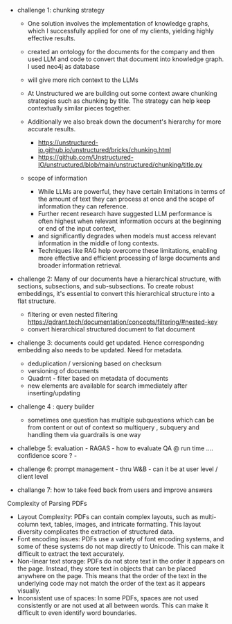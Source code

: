 - challenge 1: chunking strategy
    - One solution involves the implementation of knowledge graphs, which I successfully applied for one of my clients, yielding highly effective results.
    - created an ontology for the documents for the company and then used LLM and code to convert that document into knowledge graph. I used neo4j as database
    - will give more rich context to the LLMs
    - At Unstructured we are building out some context aware chunking strategies such as chunking by title. The strategy can help keep contextually similar pieces together.
    - Additionally we also break down the document's hierarchy for more accurate results.
       - https://unstructured-io.github.io/unstructured/bricks/chunking.html
       - https://github.com/Unstructured-IO/unstructured/blob/main/unstructured/chunking/title.py
     
    - scope of information
        - While LLMs are powerful, they have certain limitations in terms of the amount of text they can process at once and the scope of information they can reference.
        - Further recent research have suggested LLM performance is often highest when relevant information occurs at the beginning or end of the input context,
        - and significantly degrades when models must access relevant information in the middle of long contexts.
        - Techniques like RAG help overcome these limitations, enabling more effective and efficient processing of large documents and broader information retrieval.

- challenge 2: Many of our documents have a hierarchical structure, with sections, subsections, and sub-subsections. To create robust embeddings, it's essential to convert this hierarchical structure into a flat structure.
    - filtering or even nested filtering https://qdrant.tech/documentation/concepts/filtering/#nested-key
    - convert hierarchical structured document to flat document

- challenge 3: documents could get updated. Hence correspondng embedding also needs to be updated. Need for metadata.
    - deduplication / versioning based on checksum
    - versioning of documents
    - Quadrnt - filter based on metadata of documents
    - new elements are available for search immediately after inserting/updating

- challenge 4 : query builder
    - sometimes one question has multiple subquestions which can be from content or out of context so multiquery , subquery and handling them via guardrails is one way 

- challebge 5: evaluation 
             - RAGAS
             - how to evaluate QA @ run time .... confidence score ?
             - 
- challenge 6: prompt management 
             - thru W&B
             - can it be at user level / client level

- challange 7: how to take feed back from users and improve answers

Complexity of Parsing PDFs

- Layout Complexity: PDFs can contain complex layouts, such as multi-column text, tables, images, and intricate formatting. This layout diversity complicates the extraction of structured data.
- Font encoding issues: PDFs use a variety of font encoding systems, and some of these systems do not map directly to Unicode. This can make it difficult to extract the text accurately.
- Non-linear text storage: PDFs do not store text in the order it appears on the page. Instead, they store text in objects that can be placed anywhere on the page. This means that the order of the text in the underlying code may not match the order of the text as it appears visually.
- Inconsistent use of spaces: In some PDFs, spaces are not used consistently or are not used at all between words. This can make it difficult to even identify word boundaries.
